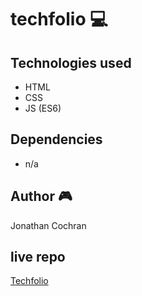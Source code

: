 # techfolio :computer: 
## Technologies used
- HTML 
- CSS 
- JS (ES6)
## Dependencies
- n/a
## Author :video_game:
Jonathan Cochran
## live repo
[Techfolio](https://jcochran206.github.io/techfolio/)


